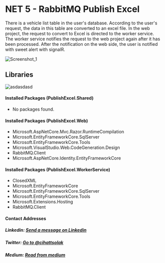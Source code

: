 # NET 5 - RabbitMQ Publish Excel

There is a vehicle list table in the user's database. According to the user's request, the data in this table are converted to an excel file. In the web project, the request to convert to Excel is directed to the worker service. The worker service notifies the request to the web project again after it has been processed. After the notification on the web side, the user is notified with sweet alert with signalR.

![Screenshot_1](https://user-images.githubusercontent.com/54249736/118404776-fbb3da00-b67c-11eb-8343-55737a072e7d.png)

## Libraries
![asdasdasd](https://user-images.githubusercontent.com/54249736/118404839-54837280-b67d-11eb-9764-78fdf7bdfb3b.png)

#### Installed Packages (PublishExcel.Shared)
* No packages found.

#### Installed Packages (PublishExcel.Web)
* Microsoft.AspNetCore.Mvc.Razor.RuntimeCompilation
* Microsoft.EntityFrameworkCore.SqlServer
* Microsoft.EntityFrameworkCore.Tools
* Microsoft.VisualStudio.Web.CodeGeneration.Design
* RabbitMQ.Client
* Microsoft.AspNetCore.Identity.EntityFrameworkCore

#### Installed Packages (PublishExcel.WorkerService)
* ClosedXML
* Microsoft.EntityFrameworkCore
* Microsoft.EntityFrameworkCore.SqlServer
* Microsoft.EntityFrameworkCore.Tools
* Microsoft.Extensions.Hosting
* RabbitMQ.Client

#### Contact Addresses
##### Linkedin: [Send a message on Linkedin](https://www.linkedin.com/in/cihatsolak/) 
##### Twitter: [Go to @cihattsolak](https://twitter.com/cihattsolak)
##### Medium: [Read from medium](https://cihatsolak.medium.com/)
